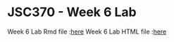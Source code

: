 # JSC370 - Week 6 Lab

Week 6 Lab Rmd file :[here](06-lab.Rmd) 
Week 6 Lab HTML file :[here](06-lab.html)